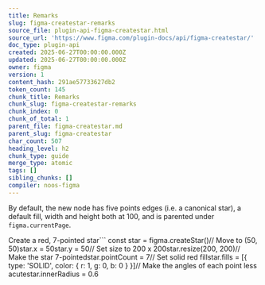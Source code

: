 ```yaml
---
title: Remarks
slug: figma-createstar-remarks
source_file: plugin-api-figma-createstar.html
source_url: 'https://www.figma.com/plugin-docs/api/figma-createstar/'
doc_type: plugin-api
created: 2025-06-27T00:00:00.000Z
updated: 2025-06-27T00:00:00.000Z
owner: figma
version: 1
content_hash: 291ae57733627db2
token_count: 145
chunk_title: Remarks
chunk_slug: figma-createstar-remarks
chunk_index: 0
chunk_of_total: 1
parent_file: figma-createstar.md
parent_slug: figma-createstar
char_count: 507
heading_level: h2
chunk_type: guide
merge_type: atomic
tags: []
sibling_chunks: []
compiler: noos-figma
---
```


By default, the new node has five points edges (i.e. a canonical star), a default fill, width and height both at 100, and is parented under `figma.currentPage`.

Create a red, 7-pointed star```
const star = figma.createStar()// Move to (50, 50)star.x = 50star.y = 50// Set size to 200 x 200star.resize(200, 200)// Make the star 7-pointedstar.pointCount = 7// Set solid red fillstar.fills = [{ type: 'SOLID', color: { r: 1, g: 0, b: 0 } }]// Make the angles of each point less acutestar.innerRadius = 0.6
```
